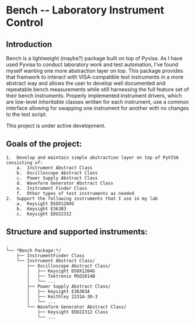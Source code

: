 # Bench -- Laboratory Instrument Control

## Introduction

Bench is a lightweight (maybe?) package built on top of Pyvisa. As I have used Pyvisa to conduct laboratory work and test automation, I've found myself wanting one more abstraction layer on top. This package provides that framwork to interact with VISA-compatible test instruments in a more abstract way and allows the user to develop well documented and repeatable bench measurements while still harnessing the full feature set of their bench instruments. Properly implemented instrument drivers, which are low-level *inheritable* classes written for each instrument, use a common interface allowing for swapping one instrument for another with no changes to the test script.

This project is under active development.

## Goals of the project: 
    
    1.  Develop and maintain simple abstraction layer on top of PyVISA consisting of:
        a.  Instrument Abstract Class
        b.  Oscilloscope Abstract Class
        c.  Power Supply Abstract Class
        d.  Waveform Generator Abstract Class
        e.  Instrument Finder Class
        f.  Other types of test instruments as needed
    2.  Support the following instruments that I use in my lab
        a.  Keysight DSOX1204G
        b.  Keysight E36303
        c.  Keysight EDU22312

## Structure and supported instruments:

    .
    └── *Bench Package:*/
        ├── InstrumentFinder Class
        └── Instrument Abstract Class/
            ├── Oscilloscope Abstract Class/
            │   ├── Keysight DSOX1204G
            │   ├── Tektronix MSO2014B
            │   └── ...
            ├── Power Supply Abstract Class/
            │   ├── Keysight E36303A
            │   ├── Keithley 2231A-30-3
            │   └── ...
            └── Waveform Generator Abstract Class/
                ├── Keysight EDU22312 Class
                └── ...
